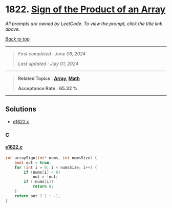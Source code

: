 # 1822. [Sign of the Product of an Array](<https://leetcode.com/problems/sign-of-the-product-of-an-array>)

*All prompts are owned by LeetCode. To view the prompt, click the title link above.*

*[Back to top](<../README.md>)*

------

> *First completed : June 06, 2024*
>
> *Last updated : July 01, 2024*

------

> **Related Topics** : **[Array](<by_topic/Array.md>), [Math](<by_topic/Math.md>)**
>
> **Acceptance Rate** : **65.32 %**

------

## Solutions

- [e1822.c](<../my-submissions/e1822.c>)
### C
#### [e1822.c](<../my-submissions/e1822.c>)
```C
int arraySign(int* nums, int numsSize) {
    bool out = true;
    for (int i = 0; i < numsSize; i++) {
        if (nums[i] < 0)
            out = !out;
        if (!nums[i])
            return 0;
    }
    return out ? 1 : -1;
}
```

